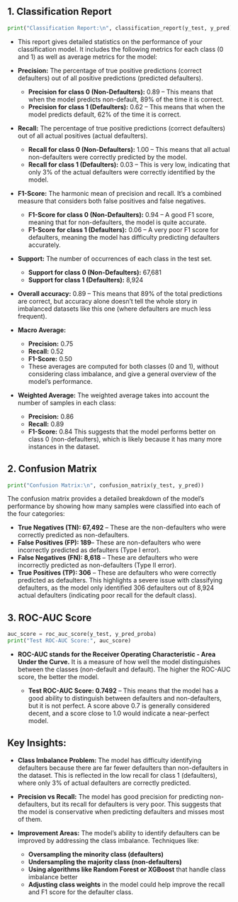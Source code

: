 ## **1. Classification Report** 
```python   
print("Classification Report:\n", classification_report(y_test, y_pred))
```
* This report gives detailed statistics on the performance of your classification model. It includes the following metrics for each class (0 and 1) as well as average metrics for the model:

* **Precision:** The percentage of true positive predictions (correct defaulters) out of all positive predictions (predicted defaulters).

  * **Precision for class 0 (Non-Defaulters):** 0.89 – This means that when the model predicts non-default, 89% of the time it is correct.
  * **Precision for class 1 (Defaulters):** 0.62 – This means that when the model predicts default, 62% of the time it is correct.

* **Recall:** The percentage of true positive predictions (correct defaulters) out of all actual positives (actual defaulters).
  * **Recall for class 0 (Non-Defaulters):** 1.00 – This means that all actual non-defaulters were correctly predicted by the model.
  * **Recall for class 1 (Defaulters):** 0.03 – This is very low, indicating that only 3% of the actual defaulters were correctly identified by the model.

* **F1-Score:** The harmonic mean of precision and recall. It’s a combined measure that considers both false positives and false negatives.
  * **F1-Score for class 0 (Non-Defaulters):** 0.94 – A good F1 score, meaning that for non-defaulters, the model is quite accurate.
  * **F1-Score for class 1 (Defaulters):** 0.06 – A very poor F1 score for defaulters, meaning the model has difficulty predicting defaulters accurately.

* **Support:** The number of occurrences of each class in the test set.
  * **Support for class 0 (Non-Defaulters):** 67,681
  * **Support for class 1 (Defaulters):** 8,924
 
* **Overall accuracy:** 0.89 – This means that 89% of the total predictions are correct, but accuracy alone doesn’t tell the whole story in imbalanced datasets like this one (where defaulters are much less frequent).

* **Macro Average:**
  * **Precision:** 0.75
  * **Recall:** 0.52
  * **F1-Score:** 0.50
  * These averages are computed for both classes (0 and 1), without considering class imbalance, and give a general overview of the model’s performance.

* **Weighted Average:** The weighted average takes into account the number of samples in each class:
  * **Precision:** 0.86
  * **Recall:** 0.89
  * **F1-Score:** 0.84
This suggests that the model performs better on class 0 (non-defaulters), which is likely because it has many more instances in the dataset.

## **2. Confusion Matrix**
```python
print("Confusion Matrix:\n", confusion_matrix(y_test, y_pred))
```
The confusion matrix provides a detailed breakdown of the model’s performance by showing how many samples were classified into each of the four categories:

  * **True Negatives (TN): 67,492** – These are the non-defaulters who were correctly predicted as non-defaulters.
  * **False Positives (FP): 189**– These are non-defaulters who were incorrectly predicted as defaulters (Type I error).
  * **False Negatives (FN): 8,618** – These are defaulters who were incorrectly predicted as non-defaulters (Type II error).
  * **True Positives (TP): 306** – These are defaulters who were correctly predicted as defaulters.
This highlights a severe issue with classifying defaulters, as the model only identified 306 defaulters out of 8,924 actual defaulters (indicating poor recall for the default class).

## **3. ROC-AUC Score**
```python
auc_score = roc_auc_score(y_test, y_pred_proba)
print("Test ROC-AUC Score:", auc_score)
```
* **ROC-AUC stands for the Receiver Operating Characteristic - Area Under the Curve.** It is a measure of how well the model distinguishes between the classes (non-default and default). The higher the ROC-AUC score, the better the model.

  * **Test ROC-AUC Score: 0.7492** – This means that the model has a good ability to distinguish between defaulters and non-defaulters, but it is not perfect. A score above 0.7 is generally considered decent, and a score close to 1.0 would indicate a near-perfect model.

 
## **Key Insights:**
* **Class Imbalance Problem:** The model has difficulty identifying defaulters because there are far fewer defaulters than non-defaulters in the dataset. This is reflected in the low recall for class 1 (defaulters), where only 3% of actual defaulters are correctly predicted.

* **Precision vs Recall:** The model has good precision for predicting non-defaulters, but its recall for defaulters is very poor. This suggests that the model is conservative when predicting defaulters and misses most of them.

* **Improvement Areas:** The model’s ability to identify defaulters can be improved by addressing the class imbalance. Techniques like:

  * **Oversampling the minority class (defaulters)**
  * **Undersampling the majority class (non-defaulters)**
  * **Using algorithms like Random Forest or XGBoost** that handle class imbalance better
  * **Adjusting class weights** in the model could help improve the recall and F1 score for the defaulter class.
